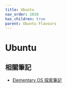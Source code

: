 ```yaml
---
title: Ubuntu
nav_order: 1010
has_children: true
parent: Ubuntu Flavours
---
```



# Ubuntu



## 相關筆記

* [Elementary OS 探索筆記](https://samwhelp.github.io/note-about-elementary-os/#elementary-os-%E5%BE%AE%E8%AA%BF)
